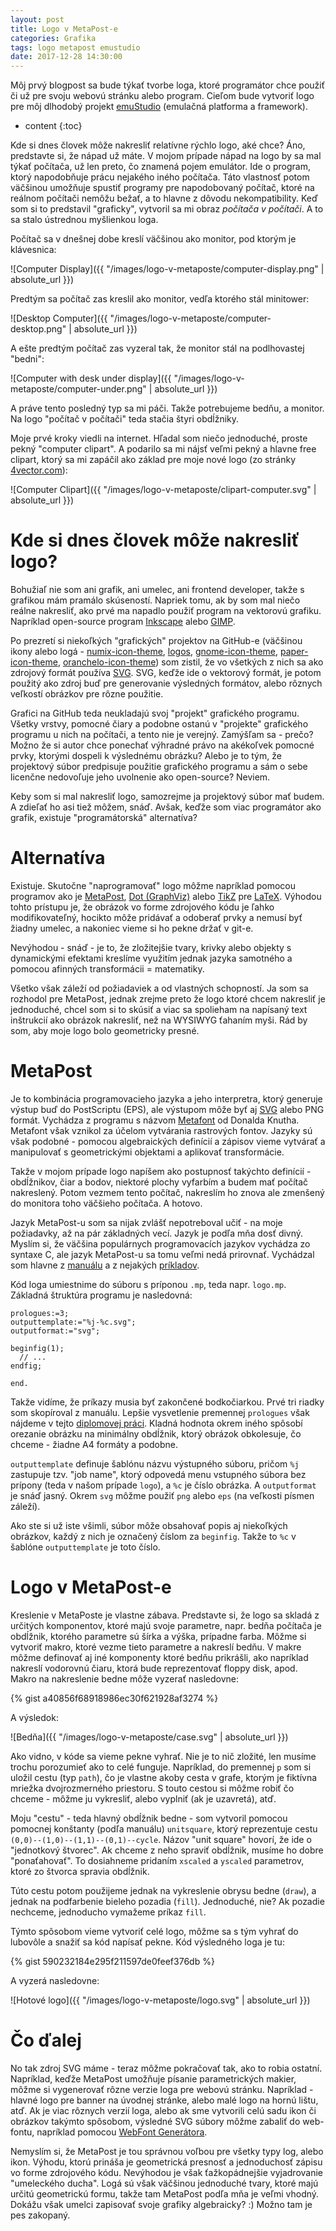 ```yaml
---
layout: post
title: Logo v MetaPost-e
categories: Grafika
tags: logo metapost emustudio
date: 2017-12-28 14:30:00
---
```


Môj prvý blogpost sa bude týkať tvorbe loga, ktoré programátor chce použiť či už pre svoju webovú stránku alebo program.
Cieľom bude vytvoriť logo pre môj dlhodobý projekt [emuStudio](https://vbmacher.github.io/emuStudio/) (emulačná platforma a
framework).




* content
{:toc}

Kde si dnes človek môže nakresliť relatívne rýchlo logo, aké chce? Áno, predstavte si, že nápad už máte. V mojom prípade nápad
na logo by sa mal týkať počítača, už len preto, čo znamená pojem emulátor. Ide o program, ktorý napodobňuje prácu nejakého
iného počítača. Táto vlastnosť potom väčšinou umožňuje spustiť programy pre napodobovaný počítač, ktoré na reálnom počítači nemôžu
bežať, a to hlavne z dôvodu nekompatibility. Keď som si to predstavil "graficky", vytvoril sa mi obraz *počítača v počítači*.
A to sa stalo ústrednou myšlienkou loga.

Počítač sa v dnešnej dobe kreslí väčšinou ako monitor, pod ktorým je klávesnica:

![Computer Display]({{ "/images/logo-v-metaposte/computer-display.png" | absolute_url }})

Predtým sa počítač zas kreslil ako monitor, vedľa ktorého stál minitower:

![Desktop Computer]({{ "/images/logo-v-metaposte/computer-desktop.png" | absolute_url }})

A ešte predtým počítač zas vyzeral tak, že monitor stál na podlhovastej "bedni":

![Computer with desk under display]({{ "/images/logo-v-metaposte/computer-under.png" | absolute_url }})

A práve tento posledný typ sa mi páči. Takže potrebujeme bedňu, a monitor. Na logo "počítač v počítači" teda stačia štyri obdĺžniky.

Moje prvé kroky viedli na internet. Hľadal som niečo jednoduché, proste pekný "computer clipart". A podarilo sa mi nájsť veľmi
pekný a hlavne free clipart, ktorý sa mi zapáčil ako základ pre moje nové logo (zo stránky [4vector.com][14]):

![Computer Clipart]({{ "/images/logo-v-metaposte/clipart-computer.svg" | absolute_url }})


# Kde si dnes človek môže nakresliť logo?

Bohužiaľ nie som ani grafik, ani umelec, ani frontend developer, takže s grafikou mám pramálo skúseností. Napriek tomu, ak by som
mal niečo reálne nakresliť, ako prvé ma napadlo použiť program na vektorovú grafiku. Napríklad open-source program [Inkscape][4] alebo [GIMP][3].

Po prezretí si niekoľkých "grafických" projektov na GitHub-e (väčšinou ikony alebo logá - [numix-icon-theme][8],
[logos][9], [gnome-icon-theme][10], [paper-icon-theme][11], [oranchelo-icon-theme][12]) som zistil, že vo všetkých
z nich sa ako zdrojový formát používa [SVG][6]. SVG, keďže ide o vektorový formát, je potom použitý ako zdroj buď pre
generovanie výsledných formátov, alebo rôznych veľkostí obrázkov pre rôzne použitie.

Grafici na GitHub teda neukladajú svoj "projekt" grafického programu. Všetky vrstvy, pomocné čiary a podobne ostanú v
"projekte" grafického programu u nich na počítači, a tento nie je verejný. Zamýšľam sa - prečo? Možno že si autor chce
ponechať výhradné právo na akékoľvek pomocné prvky, ktorými dospeli k výslednému obrázku? Alebo je to tým, že projektový
súbor predpisuje použitie grafického programu a sám o sebe licenčne nedovoľuje jeho uvolnenie ako open-source? Neviem.

Keby som si mal nakresliť logo, samozrejme ja projektový súbor mať budem. A zdieľať ho asi tiež môžem, snáď. 
Avšak, keďže som viac programátor ako grafik, existuje "programátorská" alternatíva?

# Alternatíva

Existuje. Skutočne "naprogramovať" logo môžme napríklad pomocou programov ako je [MetaPost][1], [Dot (GraphViz)][2]
alebo [TikZ][15] pre [LaTeX][16].
Výhodou tohto prístupu je, že obrázok vo forme zdrojového kódu je ľahko modifikovateľný, hocikto môže pridávať a odoberať prvky
a nemusí byť žiadny umelec, a nakoniec vieme si ho pekne držať v git-e.

Nevýhodou - snáď - je to, že zložitejšie tvary, krivky alebo objekty s dynamickými efektami kreslíme využitím jednak
jazyka samotného a pomocou afinných transformácii = matematiky.

Všetko však záleží od požiadaviek a od vlastných schopností. Ja som sa rozhodol pre MetaPost, jednak zrejme preto že
logo ktoré chcem nakresliť je jednoduché, chcel som si to skúsiť a viac sa spolieham na napísaný text inštrukcií ako
obrázok nakresliť, než na WYSIWYG ťahaním myši. Rád by som, aby moje logo bolo geometricky presné.

# MetaPost

Je to kombinácia programovacieho jazyka a jeho interpretra, ktorý generuje výstup buď do PostScriptu (EPS), ale výstupom môže byť
aj [SVG][6] alebo PNG formát. Vychádza z programu s názvom [Metafont][7] od Donalda Knutha. Metafont však vznikol za účelom vytvárania
rastrových fontov. Jazyky sú však podobné - pomocou algebraických definícií a zápisov vieme vytvárať a manipulovať s geometrickými
objektami a aplikovať transformácie.

Takže v mojom prípade logo napíšem ako postupnosť takýchto definícií - obdĺžnikov, čiar a bodov, niektoré plochy vyfarbím a budem mať
počítač nakreslený. Potom vezmem tento počítač, nakreslím ho znova ale zmenšený do monitora toho väčšieho počítača. A hotovo.

Jazyk MetaPost-u som sa nijak zvlášť nepotreboval učiť - na moje požiadavky, až na pár základných vecí. Jazyk je podľa mňa
dosť divný. Myslím si, že väčšina populárnych programovacích jazykov vychádza zo syntaxe C, ale jazyk MetaPost-u sa tomu veľmi
nedá prirovnať. Vychádzal som hlavne z [manuálu](https://www.tug.org/docs/metapost/mpman.pdf) a z nejakých
[príkladov](http://tex.loria.fr/prod-graph/zoonekynd/metapost/metapost.html). 

Kód loga umiestnime do súboru s príponou `.mp`, teda napr. `logo.mp`. Základná štruktúra programu je nasledovná:


```
prologues:=3;
outputtemplate:="%j-%c.svg";
outputformat:="svg";

beginfig(1);
  // ...
endfig;

end.
```

Takže vidíme, že príkazy musia byť zakončené bodkočiarkou. Prvé tri riadky som skopíroval z manuálu. Lepšie vysvetlenie
premennej `prologues` však nájdeme v tejto [diplomovej práci][5]. Kladná hodnota okrem iného spôsobí orezanie obrázku
na minimálny obdĺžnik, ktorý obrázok obkolesuje, čo chceme - žiadne A4 formáty a podobne.

`outputtemplate` definuje šablónu názvu výstupného súboru, pričom `%j` zastupuje tzv. "job name", ktorý odpovedá menu vstupného
súbora bez prípony (teda v našom prípade `logo`), a `%c` je číslo obrázka. A `outputformat` je snáď jasný. Okrem `svg` môžme
použiť `png` alebo `eps` (na veľkosti písmen záleží).

Ako ste si už iste všimli, súbor môže obsahovať popis aj niekoľkých obrázkov, každý z nich je označený číslom za `beginfig`. Takže
to `%c` v šablóne `outputtemplate` je toto číslo.

# Logo v MetaPost-e

Kreslenie v MetaPoste je vlastne zábava. Predstavte si, že logo sa skladá z určitých komponentov, ktoré majú svoje parametre, napr.
bedňa počítača je obdĺžnik, ktorého parametre sú šírka a výška, prípadne farba. Môžme si vytvoriť makro, ktoré vezme tieto parametre
a nakreslí bedňu. V makre môžme definovať aj iné komponenty ktoré bedňu prikrášli, ako napríklad nakreslí vodorovnú čiaru, ktorá
bude reprezentovať floppy disk, apod. Makro na nakreslenie bedne môže vyzerať nasledovne:

{% gist a40856f68918986ec30f621928af3274 %}

A výsledok:

![Bedňa]({{ "/images/logo-v-metaposte/case.svg" | absolute_url }})

Ako vidno, v kóde sa vieme pekne vyhrať. Nie je to nič zložité, len musíme trochu porozumieť ako to celé funguje. Napríklad,
do premennej `p` som si uložil cestu (typ `path`), čo je vlastne akoby cesta v grafe, ktorým je fiktívna mriežka dvojrozmerného
priestoru. S touto cestou si môžme robiť čo chceme - môžme ju vykresliť, alebo vyplniť (ak je uzavretá), atď.

Moju "cestu" - teda hlavný obdĺžnik bedne - som vytvoril pomocou pomocnej konštanty (podľa manuálu) `unitsquare`, ktorý reprezentuje
cestu `(0,0)--(1,0)--(1,1)--(0,1)--cycle`. Názov "unit square" hovorí, že ide o "jednotkový štvorec". Ak chceme z neho spraviť
obdĺžnik, musíme ho dobre "ponaťahovať". To dosiahneme pridaním `xscaled` a `yscaled` parametrov, ktoré zo štvorca spravia
obdĺžnik.

Túto cestu potom použijeme jednak na vykreslenie obrysu bedne (`draw`), a jednak na podfarbenie bieleho pozadia (`fill`).
Jednoduché, nie? Ak pozadie nechceme, jednoducho vymažeme príkaz `fill`.

Týmto spôsobom vieme vytvoriť celé logo, môžme sa s tým vyhrať do lubovôle a snažiť sa kód napísať pekne. Kód výsledného
loga je tu:

{% gist 590232184e295f211597de0feef376db %}

A vyzerá nasledovne:

![Hotové logo]({{ "/images/logo-v-metaposte/logo.svg" | absolute_url }})

# Čo ďalej

No tak zdroj SVG máme - teraz môžme pokračovať tak, ako to robia ostatní. Napríklad, keďže MetaPost umožňuje písanie parametrických
makier, môžme si vygenerovať rôzne verzie loga pre webovú stránku. Napríklad - hlavné logo pre banner na úvodnej stránke, alebo
malé logo na hornú lištu, atď. Ak je viac rôznych verzií loga, alebo ak sme vytvorili celú sadu ikon či obrázkov takýmto spôsobom,
výsledné SVG súbory môžme zabaliť do web-fontu, napríklad pomocou [WebFont Generátora][13].

Nemyslím si, že MetaPost je tou správnou voľbou pre všetky typy log, alebo ikon. Výhodu, ktorú prináša je geometrická presnosť
a jednoduchosť zápisu vo forme zdrojového kódu. Nevýhodou je však ťažkopádnejšie vyjadrovanie "umeleckého ducha". Logá sú však
väčšinou jednoduché tvary, ktoré majú určitú geometrickú formu, takže tam MetaPost podľa mňa je veľmi vhodný. Dokážu však umelci
zapisovať svoje grafiky algebraicky? :) Možno tam je pes zakopaný. 


[1]: https://en.wikipedia.org/wiki/MetaPost
[2]: https://graphviz.gitlab.io/
[3]: https://www.gimp.org/
[4]: https://inkscape.org/en/
[5]: http://tex.loria.fr/prod-graph/kratka-diplomka2001.pdf
[6]: https://sk.wikipedia.org/wiki/Scalable_Vector_Graphics
[7]: https://en.wikipedia.org/wiki/Metafont
[8]: https://github.com/numixproject/numix-icon-theme
[9]: https://github.com/gilbarbara/logos
[10]: https://github.com/GNOME/gnome-icon-theme
[11]: https://github.com/snwh/paper-icon-theme
[12]: https://github.com/OrancheloTeam/oranchelo-icon-theme
[13]: https://www.npmjs.com/package/webfonts-generator
[14]: https://4vector.com/free-vector/b-w-cartoon-computer-base-monitor-clip-art-116384
[15]: http://www.texample.net/tikz
[16]: https://www.latex-project.org/
